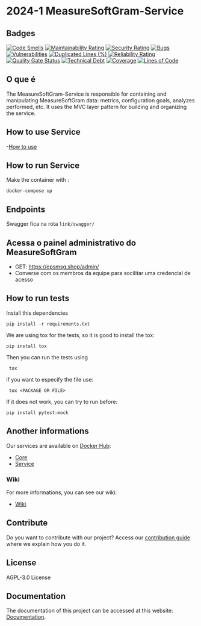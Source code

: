# 2024-1 MeasureSoftGram-Service

## Badges

[![Code Smells](https://sonarcloud.io/api/project_badges/measure?project=fga-eps-mds_2023-1-MeasureSoftGram-Service&metric=code_smells)](https://sonarcloud.io/summary/new_code?id=fga-eps-mds_2023-1-MeasureSoftGram-Service)
[![Maintainability Rating](https://sonarcloud.io/api/project_badges/measure?project=fga-eps-mds_2023-1-MeasureSoftGram-Service&metric=sqale_rating)](https://sonarcloud.io/summary/new_code?id=fga-eps-mds_2023-1-MeasureSoftGram-Service)
[![Security Rating](https://sonarcloud.io/api/project_badges/measure?project=fga-eps-mds_2023-1-MeasureSoftGram-Service&metric=security_rating)](https://sonarcloud.io/summary/new_code?id=fga-eps-mds_2023-1-MeasureSoftGram-Service)
[![Bugs](https://sonarcloud.io/api/project_badges/measure?project=fga-eps-mds_2023-1-MeasureSoftGram-Service&metric=bugs)](https://sonarcloud.io/summary/new_code?id=fga-eps-mds_2023-1-MeasureSoftGram-Service)
[![Vulnerabilities](https://sonarcloud.io/api/project_badges/measure?project=fga-eps-mds_2023-1-MeasureSoftGram-Service&metric=vulnerabilities)](https://sonarcloud.io/summary/new_code?id=fga-eps-mds_2023-1-MeasureSoftGram-Service)
[![Duplicated Lines (%)](https://sonarcloud.io/api/project_badges/measure?project=fga-eps-mds_2023-1-MeasureSoftGram-Service&metric=duplicated_lines_density)](https://sonarcloud.io/summary/new_code?id=fga-eps-mds_2023-1-MeasureSoftGram-Service)
[![Reliability Rating](https://sonarcloud.io/api/project_badges/measure?project=fga-eps-mds_2023-1-MeasureSoftGram-Service&metric=reliability_rating)](https://sonarcloud.io/summary/new_code?id=fga-eps-mds_2023-1-MeasureSoftGram-Service)
[![Quality Gate Status](https://sonarcloud.io/api/project_badges/measure?project=fga-eps-mds_2023-1-MeasureSoftGram-Service&metric=alert_status)](https://sonarcloud.io/summary/new_code?id=fga-eps-mds_2023-1-MeasureSoftGram-Service)
[![Technical Debt](https://sonarcloud.io/api/project_badges/measure?project=fga-eps-mds_2023-1-MeasureSoftGram-Service&metric=sqale_index)](https://sonarcloud.io/summary/new_code?id=fga-eps-mds_2023-1-MeasureSoftGram-Service)
[![Coverage](https://sonarcloud.io/api/project_badges/measure?project=fga-eps-mds_2023-1-MeasureSoftGram-Service&metric=coverage)](https://sonarcloud.io/summary/new_code?id=fga-eps-mds_2023-1-MeasureSoftGram-Service)
[![Lines of Code](https://sonarcloud.io/api/project_badges/measure?project=fga-eps-mds_2023-1-MeasureSoftGram-Service&metric=ncloc)](https://sonarcloud.io/summary/new_code?id=fga-eps-mds_2023-1-MeasureSoftGram-Service)


## O que é

The MeasureSoftGram-Service is responsible for containing and manipulating MeasureSoftGram data: metrics, configuration goals, analyzes performed, etc. It uses the MVC layer pattern for building and organizing the service.

## How to use Service
-[How to use](https://fga-eps-mds.github.io/2021-2-MeasureSoftGram-Doc/docs/artifact/how_to_use)

## How to run Service

Make the container with :

```
docker-compose up
```


## Endpoints

Swagger fica na rota `link/swagger/`


## Acessa o painel administrativo do MeasureSoftGram
- GET: https://epsmsg.shop/admin/
- Converse com os membros da equipe para socilitar uma credencial de acesso

## How to run tests
Install this dependencies

```
pip install -r requirements.txt
```

We are using tox for the tests, so it is good to install the tox:

```
pip install tox
```

Then you can run the tests using

```
 tox
```

if you want to especify the file use:
```
 tox <PACKAGE OR FILE>
```

If it does not work, you can try to run before:
```
pip install pytest-mock
```

## Another informations

Our services are available on [Docker Hub](https://hub.docker.com/):
- [Core](https://hub.docker.com/r/measuresoftgram/core)
- [Service](https://hub.docker.com/r/measuresoftgram/service)

### Wiki

For more informations, you can see our wiki:
- [Wiki](https://fga-eps-mds.github.io/2024.1-MeasureSoftGram-DOC/).

## Contribute

Do you want to contribute with our project? Access our [contribution guide](https://github.com/fga-eps-mds/2024-1-MeasureSoftGram-Service/blob/develop/CONTRIBUTING.md) where we explain how you do it.

## License

AGPL-3.0 License

## Documentation

The documentation of this project can be accessed at this website: [Documentation](https://github.com/fga-eps-mds/2023-1-MeasureSoftGram-Doc).
